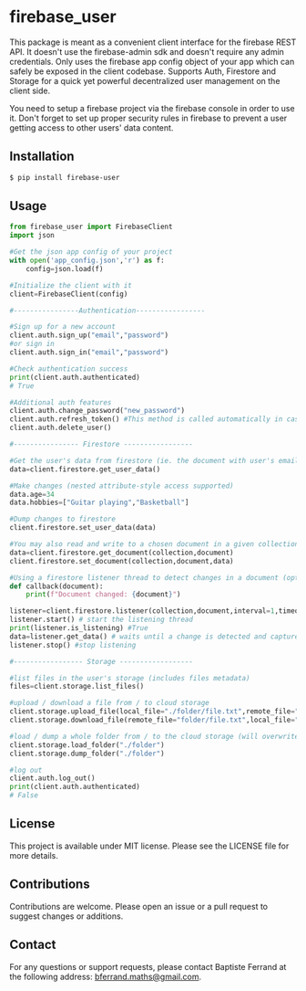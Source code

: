 
# firebase_user

This package is meant as a convenient client interface for the firebase REST API.
It doesn't use the firebase-admin sdk and doesn't require any admin credentials.
Only uses the firebase app config object of your app which can safely be exposed in the client codebase.
Supports Auth, Firestore and Storage for a quick yet powerful decentralized user management on the client side.

You need to setup a firebase project via the firebase console in order to use it.
Don't forget to set up proper security rules in firebase to prevent a user getting access to other users' data content. 

## Installation

```bash
$ pip install firebase-user
```

## Usage

```python
from firebase_user import FirebaseClient
import json

#Get the json app config of your project
with open('app_config.json','r') as f:
    config=json.load(f)

#Initialize the client with it
client=FirebaseClient(config)

#----------------Authentication-----------------

#Sign up for a new account
client.auth.sign_up("email","password")
#or sign in
client.auth.sign_in("email","password")

#Check authentication success
print(client.auth.authenticated)
# True

#Additional auth features
client.auth.change_password("new_password")
client.auth.refresh_token() #This method is called automatically in case the initial token expired
client.auth.delete_user()

#---------------- Firestore -----------------

#Get the user's data from firestore (ie. the document with user's email adress as name in the 'users' collection) 
data=client.firestore.get_user_data()

#Make changes (nested attribute-style access supported)
data.age=34
data.hobbies=["Guitar playing","Basketball"]

#Dump changes to firestore
client.firestore.set_user_data(data)

#You may also read and write to a chosen document in a given collection (provided the user has permission to access it)
data=client.firestore.get_document(collection,document)
client.firestore.set_document(collection,document,data)

#Using a firestore listener thread to detect changes in a document (optional callback called when a change is detected)
def callback(document):
    print(f"Document changed: {document}")

listener=client.firestore.listener(collection,document,interval=1,timeout=3600,callback=callback)
listener.start() # start the listening thread
print(listener.is_listening) #True
data=listener.get_data() # waits until a change is detected and captures it
listener.stop() #stop listening

#----------------- Storage ------------------

#list files in the user's storage (includes files metadata)
files=client.storage.list_files()

#upload / download a file from / to cloud storage
client.storage.upload_file(local_file="./folder/file.txt",remote_file="folder/file.txt")
client.storage.download_file(remote_file="folder/file.txt",local_file="./folder/file.txt")

#load / dump a whole folder from / to the cloud storage (will overwrite the local / remote folder as a whole)
client.storage.load_folder("./folder")
client.storage.dump_folder("./folder")

#log out
client.auth.log_out()
print(client.auth.authenticated)
# False

```

## License

This project is available under MIT license. Please see the LICENSE file for more details.

## Contributions

Contributions are welcome. Please open an issue or a pull request to suggest changes or additions.

## Contact

For any questions or support requests, please contact Baptiste Ferrand at the following address: bferrand.maths@gmail.com.
